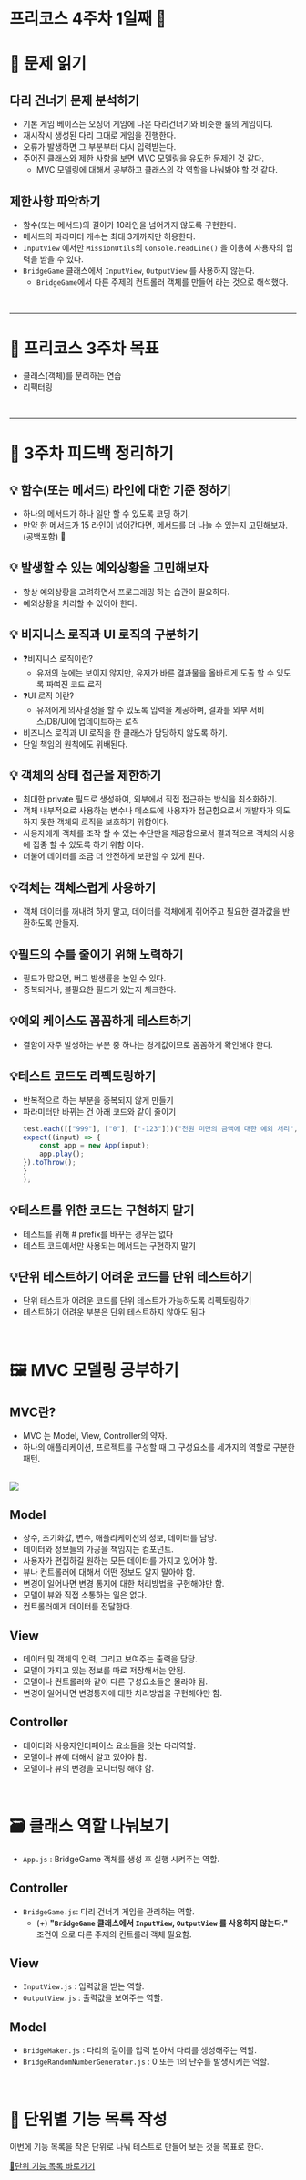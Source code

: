 # **프리코스 4주차 1일째 🥳** 

# **📑 문제 읽기**
## **다리 건너기 문제 분석하기**
 - 기본 게임 베이스는 오징어 게임에 나온 다리건너기와 비슷한 룰의 게임이다.
 - 재시작시 생성된 다리 그대로 게임을 진행한다.
 - 오류가 발생하면 그 부분부터 다시 입력받는다.
 - 주어진 클래스와 제한 사항을 보면 MVC 모델링을 유도한 문제인 것 같다.
    - MVC 모델링에 대해서 공부하고 클래스의 각 역할을 나눠봐야 할 것 같다.

## **제한사항 파악하기**
 - 함수(또는 메서드)의 길이가 10라인을 넘어가지 않도록 구현한다.
 - 메서드의 파라미터 개수는 최대 3개까지만 허용한다.
 - `InputView` 에서만 `MissionUtils`의 `Console.readLine()` 을 이용해 사용자의 입력을 받을 수 있다.
 - `BridgeGame` 클래스에서 `InputView`, `OutputView` 를 사용하지 않는다.
    - `BridgeGame`에서 다른 주제의 컨트롤러 객체를 만들어 라는 것으로 해석했다.

<br/>

---
# **🎯 프리코스 3주차 목표**

- 클래스(객체)를 분리하는 연습
- 리팩터링

<br/>

---

# **🧭 3주차 피드백 정리하기**

## **💡 함수(또는 메서드) 라인에 대한 기준 정하기**
- 하나의 메서드가 하나 일만 할 수 있도록 코딩 하기.
- 만약 한 메서드가 15 라인이 넘어간다면, 메서드를 더 나눌 수 있는지 고민해보자. (공백포함) 🤔

## **💡 발생할 수 있는 예외상황을 고민해보자**
- 항상 예외상황을 고려하면서 프로그래밍 하는 습관이 필요하다.
- 예외상황을 처리할 수 있어야 한다.

## **💡 비지니스 로직과 UI 로직의 구분하기**
- ❓비지니스 로직이란?
    - 유저의 눈에는 보이지 않지만, 유저가 바른 결과물을 올바르게 도출 할 수 있도록 짜여진 코드 로직
- ❓UI 로직 이란?
    - 유저에게 의사결정을 할 수 있도록 입력을 제공하며, 결과를 외부 서비스/DB/UI에 업데이트하는 로직
- 비즈니스 로직과 UI 로직을 한 클래스가 담당하지 않도록 하기.
- 단일 책임의 원칙에도 위배된다.

## **💡 객체의 상태 접근을 제한하기**
- 최대한 private 필드로 생성하여, 외부에서 직접 접근하는 방식을 최소화하기.
- 객체 내부적으로 사용하는 변수나 메소드에 사용자가 접근함으로서 개발자가 의도하지 못한 객체의 로직을 보호하기 위함이다.
- 사용자에게 객체를 조작 할 수 있는 수단만을 제공함으로서 결과적으로 객체의 사용에 집중 할 수 있도록 하기 위함 이다.
- 더불어 데이터를 조금 더 안전하게 보관할 수 있게 된다.

## **💡객체는 객체스럽게 사용하기**
- 객체 데이터를 꺼내려 하지 말고, 데이터를 객체에게 쥐어주고 필요한 결과값을 반환하도록 만들자.

## **💡필드의 수를 줄이기 위해 노력하기**
- 필드가 많으면, 버그 발생률을 높일 수 있다. 
- 중복되거나, 불필요한 필드가 있는지 체크한다.

## **💡예외 케이스도 꼼꼼하게 테스트하기**
- 결함이 자주 발생하는 부분 중 하나는 경계값이므로 꼼꼼하게 확인해야 한다.

## **💡테스트 코드도 리펙토링하기**
- 반복적으로 하는 부분을 중복되지 않게 만들기
- 파라미터만 바뀌는 건 아래 코드와 같이 줄이기
    ```js
    test.each([["999"], ["0"], ["-123"]])("천원 미만의 금액에 대한 예외 처리", (input) => {
    expect((input) => {
        const app = new App(input);
        app.play();
    }).toThrow();
    }
    );
    ```

## **💡테스트를 위한 코드는 구현하지 말기**
- 테스트를 위해  # prefix를 바꾸는 경우는 없다
- 테스트 코드에서만 사용되는 메서드는 구현하지 말기

## **💡단위 테스트하기 어려운 코드를 단위 테스트하기**
- 단위 테스트가 어려운 코드를 단위 테스트가 가능하도록 리펙토링하기
- 테스트하기 어려운 부분은 단위 테스트하지 않아도 된다

<br/>

# **🖼️ MVC 모델링 공부하기**

## MVC란?
- MVC 는 Model, View, Controller의 약자.
- 하나의 애플리케이션, 프로젝트를 구성할 때 그 구성요소를 세가지의 역할로 구분한 패턴.

<br/>

<img src="./img/mvc_role_diagram.png">

## Model
- 상수, 초기화값, 변수, 애플리케이션의 정보, 데이터를 담당.
- 데이터와 정보들의 가공을 책임지는 컴포넌트.
- 사용자가 편집하길 원하는 모든 데이터를 가지고 있어야 함.
- 뷰나 컨트롤러에 대해서 어떤 정보도 알지 말아야 함.
- 변경이 일어나면 변경 통지에 대한 처리방법을 구현해야만 함.
- 모델이 뷰와 직접 소통하는 일은 없다.
- 컨트롤러에게 데이터를 전달한다.

## View
- 데이터 및 객체의 입력, 그리고 보여주는 출력을 담당.
- 모델이 가지고 있는 정보를 따로 저장해서는 안됨.
- 모델이나 컨트롤러와 같이 다른 구성요소들은 몰라야 됨.
- 변경이 일어나면 변경통지에 대한 처리방법을 구현해야만 함.

## Controller
- 데이터와 사용자인터페이스 요소들을 잇는 다리역할.
- 모델이나 뷰에 대해서 알고 있어야 함.
- 모델이나 뷰의 변경을 모니터링 해야 함.

<br/>

# **🗃️ 클래스 역할 나눠보기**
- `App.js` : BridgeGame 객체를 생성 후 실행 시켜주는 역할.

## Controller
- `BridgeGame.js`: 다리 건너기 게임을 관리하는 역할.
    - (+) **"`BridgeGame` 클래스에서 `InputView`, `OutputView` 를 사용하지 않는다."** 조건이 으로 다른 주제의 컨트롤러 객체 필요함.

## View
- `InputView.js` : 입력값을 받는 역할.
- `OutputView.js` : 출력값을 보여주는 역할.

## Model
- `BridgeMaker.js` : 다리의 길이를 입력 받아서 다리를 생성해주는 역할.
- `BridgeRandomNumberGenerator.js` : 0 또는 1의 난수를 발생시키는 역할.

<br/>

# **📝 단위별 기능 목록 작성**

이번에 기능 목록을 작은 단위로 나눠 테스트로 만들어 보는 것을 목표로 한다.

[📑단위 기능 목록 바로가기](./README.md#🎮-다리건너기-기능-단위-구현-목록)